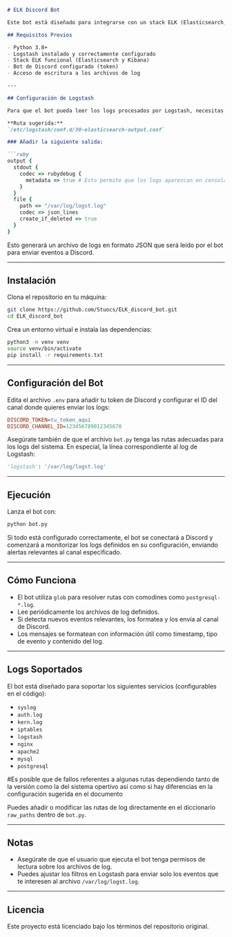 ````markdown
# ELK Discord Bot

Este bot está diseñado para integrarse con un stack ELK (Elasticsearch, Logstash, Kibana) y enviar eventos relevantes a un canal de Discord. Es útil para la monitorización en tiempo real de logs del sistema y servicios como PostgreSQL, Nginx, Apache, etc.

## Requisitos Previos

- Python 3.8+
- Logstash instalado y correctamente configurado
- Stack ELK funcional (Elasticsearch y Kibana)
- Bot de Discord configurado (token)
- Acceso de escritura a los archivos de log

---

## Configuración de Logstash

Para que el bot pueda leer los logs procesados por Logstash, necesitas añadir una salida personalizada en tu configuración de Logstash. Esto se hace editando (o creando) el archivo de configuración correspondiente, por ejemplo:

**Ruta sugerida:**  
`/etc/logstash/conf.d/30-elasticsearch-output.conf`

### Añadir la siguiente salida:

```ruby
output {
  stdout {
    codec => rubydebug {
      metadata => true # Esto permite que los logs aparezcan en consola
    }
  }
  file {
    path => "/var/log/logst.log"
    codec => json_lines
    create_if_deleted => true
  }
}
````

Esto generará un archivo de logs en formato JSON que será leído por el bot para enviar eventos a Discord.

---

## Instalación

Clona el repositorio en tu máquina:

```bash
git clone https://github.com/Stuocs/ELK_discord_bot.git
cd ELK_discord_bot
```

Crea un entorno virtual e instala las dependencias:

```bash
python3 -m venv venv
source venv/bin/activate
pip install -r requirements.txt
```

---

## Configuración del Bot

Edita el archivo `.env` para añadir tu token de Discord y configurar el ID del canal donde quieres enviar los logs:

```ini
DISCORD_TOKEN=tu_token_aquí
DISCORD_CHANNEL_ID=123456789012345678
```

Asegúrate también de que el archivo `bot.py` tenga las rutas adecuadas para los logs del sistema. En especial, la línea correspondiente al log de Logstash:

```python
'logstash': '/var/log/logst.log'
```

---

## Ejecución

Lanza el bot con:

```bash
python bot.py
```

Si todo está configurado correctamente, el bot se conectará a Discord y comenzará a monitorizar los logs definidos en su configuración, enviando alertas relevantes al canal especificado.

---

## Cómo Funciona

* El bot utiliza `glob` para resolver rutas con comodines como `postgresql-*.log`.
* Lee periódicamente los archivos de log definidos.
* Si detecta nuevos eventos relevantes, los formatea y los envía al canal de Discord.
* Los mensajes se formatean con información útil como timestamp, tipo de evento y contenido del log.

---

## Logs Soportados

El bot está diseñado para soportar los siguientes servicios (configurables en el código):

* `syslog`
* `auth.log`
* `kern.log`
* `iptables`
* `logstash`
* `nginx`
* `apache2`
* `mysql`
* `postgresql`

#Es posible que de fallos referentes a algunas rutas dependiendo tanto de la versión como la del sistema opertivo así como si hay diferencias en la configuración sugerida en el documento 

Puedes añadir o modificar las rutas de log directamente en el diccionario `raw_paths` dentro de `bot.py`.

---

## Notas

* Asegúrate de que el usuario que ejecuta el bot tenga permisos de lectura sobre los archivos de log.
* Puedes ajustar los filtros en Logstash para enviar solo los eventos que te interesen al archivo `/var/log/logst.log`.

---

## Licencia

Este proyecto está licenciado bajo los términos del repositorio original.

